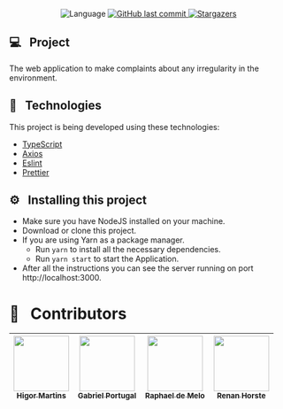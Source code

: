 <p align="center">

  <img alt="Language" src="https://img.shields.io/github/languages/top/TCC-SMIA/web?style=for-the-badge">

  <a href="https://github.com/TCC-SMIA/web" target="_blank">
    <img alt="GitHub last commit" src="https://img.shields.io/github/last-commit/TCC-SMIA/web?style=for-the-badge">
  </a>

   <a href="https://github.com/TCC-SMIA/web/stargazers" target="_blank">
    <img alt="Stargazers" src="https://img.shields.io/github/stars/TCC-SMIA/web?style=for-the-badge">
  </a>

</p>

## 💻&nbsp;&nbsp; Project

The web application to make complaints about any irregularity in the environment.

## 🚀&nbsp;&nbsp; Technologies

This project is being developed using these technologies:

- [TypeScript](https://www.typescriptlang.org/)
- [Axios](https://github.com/axios/axios)
- [Eslint](https://eslint.org/)
- [Prettier](https://prettier.io/)

## :gear:&nbsp;&nbsp; Installing this project

- Make sure you have NodeJS installed on your machine.
- Download or clone this project.
- If you are using Yarn as a package manager.
  - Run `yarn` to install all the necessary dependencies.
  - Run `yarn start` to start the Application.
- After all the instructions you can see the server running on port http://localhost:3000.

# 🥇&nbsp;&nbsp; Contributors

| [<img src="https://avatars3.githubusercontent.com/u/44821959?s=460&u=3d09f94c26b0fd9b9ed57670c62db54fa3ae0a83&v=4" width="100px;"/><br /><sub><b>Higor Martins</b></sub>](https://www.linkedin.com/in/higormartinsdasilva/)<br />  | [<img src="https://avatars3.githubusercontent.com/u/44583521?s=460&u=2bb92913239de8faeb3a3902ec3593782d9b4ac6&v=4" width="100px;"/><br /><sub><b>Gabriel Portugal</b></sub>](https://www.linkedin.com/in/gabrielrportugal/)<br /> | [<img src="https://avatars3.githubusercontent.com/u/53874888?s=460&u=ba2ad90f590349a99756eb6ae3f728039bdb5b8b&v=4" width="100px;"/><br /><sub><b>Raphael de Melo</b></sub>](https://www.linkedin.com/in/raphaeldemelo/)<br />  | [<img src="https://media-exp1.licdn.com/dms/image/C4D03AQE132_A6zuG8A/profile-displayphoto-shrink_800_800/0?e=1597276800&v=beta&t=xGMxKRdd81P8zU64U6R1WcvSz16I8fm5XfUKLLyPwMA" width="100px;"/><br /><sub><b>Renan Horste</b></sub>](https://www.linkedin.com/in/renan-matos-horste-de-oliveira-2121b4173/)<br /> |
| :---: | :---: | :---: | :---: |
